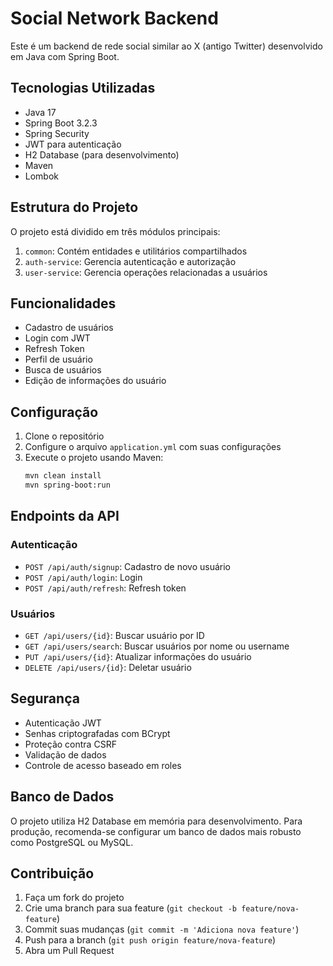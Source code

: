 # Social Network Backend

Este é um backend de rede social similar ao X (antigo Twitter) desenvolvido em Java com Spring Boot.

## Tecnologias Utilizadas

- Java 17
- Spring Boot 3.2.3
- Spring Security
- JWT para autenticação
- H2 Database (para desenvolvimento)
- Maven
- Lombok

## Estrutura do Projeto

O projeto está dividido em três módulos principais:

1. `common`: Contém entidades e utilitários compartilhados
2. `auth-service`: Gerencia autenticação e autorização
3. `user-service`: Gerencia operações relacionadas a usuários

## Funcionalidades

- Cadastro de usuários
- Login com JWT
- Refresh Token
- Perfil de usuário
- Busca de usuários
- Edição de informações do usuário

## Configuração

1. Clone o repositório
2. Configure o arquivo `application.yml` com suas configurações
3. Execute o projeto usando Maven:
   ```bash
   mvn clean install
   mvn spring-boot:run
   ```

## Endpoints da API

### Autenticação

- `POST /api/auth/signup`: Cadastro de novo usuário
- `POST /api/auth/login`: Login
- `POST /api/auth/refresh`: Refresh token

### Usuários

- `GET /api/users/{id}`: Buscar usuário por ID
- `GET /api/users/search`: Buscar usuários por nome ou username
- `PUT /api/users/{id}`: Atualizar informações do usuário
- `DELETE /api/users/{id}`: Deletar usuário

## Segurança

- Autenticação JWT
- Senhas criptografadas com BCrypt
- Proteção contra CSRF
- Validação de dados
- Controle de acesso baseado em roles

## Banco de Dados

O projeto utiliza H2 Database em memória para desenvolvimento. Para produção, recomenda-se configurar um banco de dados mais robusto como PostgreSQL ou MySQL.

## Contribuição

1. Faça um fork do projeto
2. Crie uma branch para sua feature (`git checkout -b feature/nova-feature`)
3. Commit suas mudanças (`git commit -m 'Adiciona nova feature'`)
4. Push para a branch (`git push origin feature/nova-feature`)
5. Abra um Pull Request
